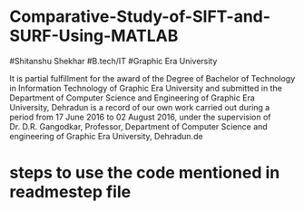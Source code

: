 # Comparative-Study-of-SIFT-and-SURF-Using-MATLAB
#Shitanshu Shekhar
#B.tech/IT
#Graphic Era University

It is partial fulfillment for the award of the Degree of Bachelor of Technology in Information Technology of  Graphic Era
University and submitted in the Department of Computer Science and Engineering of Graphic Era University, Dehradun is a 
record of our own work carried out during a period from  17 June 2016 to 02 August  2016, under the supervision of  
Dr. D.R. Gangodkar, Professor, Department of Computer Science and engineering of Graphic Era University, Dehradun.de 

# steps to use the code mentioned in readmestep file

